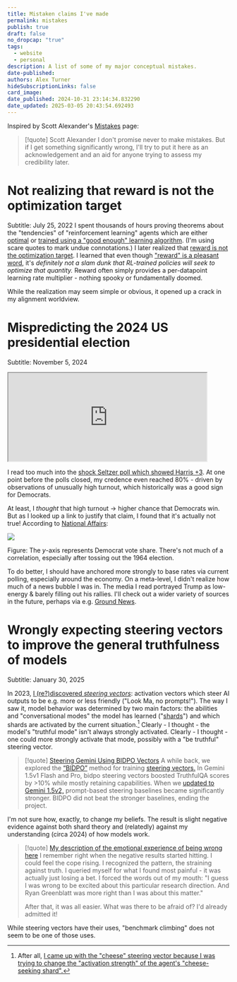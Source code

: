 ```yaml
---
title: Mistaken claims I've made
permalink: mistakes
publish: true
draft: false
no_dropcap: "true"
tags:
  - website
  - personal
description: A list of some of my major conceptual mistakes.
date-published:
authors: Alex Turner
hideSubscriptionLinks: false
card_image:
date_published: 2024-10-31 23:14:34.832290
date_updated: 2025-03-05 20:43:54.692493
---
```



Inspired by Scott Alexander's [Mistakes](https://www.astralcodexten.com/p/mistakes) page:

> [!quote] Scott Alexander
> I don't promise never to make mistakes. But if I get something significantly wrong, I'll try to put it here as an acknowledgement and an aid for anyone trying to assess my credibility later.

# Not realizing that reward is not the optimization target

Subtitle: July 25, 2022
I spent thousands of hours proving theorems about the "tendencies" of "reinforcement learning" agents which are either [optimal](https://arxiv.org/abs/1912.01683) or [trained using a "good enough" learning algorithm](/parametrically-retargetable-power-seeking). (I'm using scare quotes to mark undue connotations.) I later realized that [reward is not the optimization target](/reward-is-not-the-optimization-target). I learned that even though ["reward" is a pleasant word](/dangers-of-suggestive-terminology), it's _definitely not a slam dunk that RL-trained policies will seek to optimize that quantity._ Reward often simply provides a per-datapoint learning rate multiplier - nothing spooky or fundamentally doomed.

While the realization may seem simple or obvious, it opened up a crack in my alignment worldview.

# Mispredicting the 2024 US presidential election

Subtitle: November 5, 2024

<iframe src="https://fatebook.io/embed/q/kamala-wins--cm34x28gv00004svvk2d1zvaz?compact=true&requireSignIn=false" width="450" height="200"></iframe>

I read too much into the [shock Seltzer poll which showed Harris +3](https://www.desmoinesregister.com/story/news/politics/iowa-poll/2024/11/02/iowa-poll-kamala-harris-leads-donald-trump-2024-presidential-race/75354033007/). At one point before the polls closed, my credence even reached 80% - driven by observations of unusually high turnout, which historically was a good sign for Democrats.

At least, I _thought_ that high turnout -> higher chance that Democrats win. But as I looked up a link to justify that claim, I found that it's actually not true! According to [National Affairs](https://www.nationalaffairs.com/publications/detail/does-high-voter-turnout-help-one-party):

![](https://assets.turntrout.com/static/images/posts/presidential_vote_share.avif)

Figure: The $y$-axis represents Democrat vote share. There's not much of a correlation, especially after tossing out the 1964 election.

To do better, I should have anchored more strongly to base rates via current polling, especially around the economy. On a meta-level, I didn't realize how much of a news bubble I was in. The media I read portrayed Trump as low-energy & barely filling out his rallies. I'll check out a wider variety of sources in the future, perhaps via e.g. [Ground News](https://ground.news/bias-bar).

# Wrongly expecting steering vectors to improve the general truthfulness of models

Subtitle: January 30, 2025

In 2023, [I (re?)discovered _steering vectors_](/research#steering-vectors): activation vectors which steer AI outputs to be e.g. more or less friendly ("Look Ma, no prompts!"). The way I saw it, model behavior was determined by two main factors: the abilities and "conversational modes" the model has learned ("[shards](/research#shard-theory)") and which shards are activated by the current situation.[^steering] Clearly - I thought - the model's "truthful mode" isn't always strongly activated. Clearly - I thought - one could more strongly activate that mode, possibly with a "be truthful" steering vector.

> [!quote] [Steering Gemini Using BIDPO Vectors](/gemini-steering)
> A while back, we explored the [“BIDPO”](https://arxiv.org/abs/2406.00045) method for training [steering vectors.](https://arxiv.org/abs/2308.10248) In Gemini 1.5v1 Flash and Pro, bidpo steering vectors boosted TruthfulQA scores by >10% while mostly retaining capabilities. When we [updated to Gemini 1.5v2,](https://developers.googleblog.com/en/updated-gemini-models-reduced-15-pro-pricing-increased-rate-limits-and-more/) prompt-based steering baselines became significantly stronger. BIDPO did not beat the stronger baselines, ending the project.

I'm not sure how, exactly, to change my beliefs. The result is slight negative evidence against both shard theory and (relatedly) against my understanding (circa 2024) of how models work.

> [!quote] [My description of the emotional experience of being wrong here](https://www.lesswrong.com/posts/WqjkqrEyFDXoHzz9K/steering-gemini-with-bidpo?commentId=AtX9Hf2fy4wNona6q)
> I remember right when the negative results started hitting. I could feel the cope rising. I recognized the pattern, the straining against truth. I queried myself for what I found most painful - it was actually just losing a bet. I forced the words out of my mouth: "I guess I was wrong to be excited about this particular research direction. And Ryan Greenblatt was more right than I was about this matter."  
>
>  After that, it was all easier. What was there to be afraid of? I'd already admitted it!

While steering vectors have their uses, "benchmark climbing" does not seem to be one of those uses.

[^steering]: After all, [I came up with the "cheese" steering vector because I was trying to change the "activation strength" of the agent's "cheese-seeking shard".](/cheese-vector)

